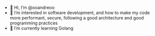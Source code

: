 - 👋 Hi, I’m @ooandreoo
- 👀 I’m interested in software development, and how to make my code more performant, secure, following a good architecture and good programming practices
- 🌱 I’m currently learning Golang
